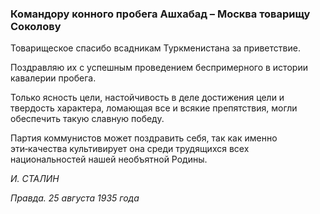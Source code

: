 ### Командору конного пробега Ашхабад – Москва товарищу Соколову

Товарищеское спасибо всадникам Туркменистана за приветствие.

Поздравляю их с успешным проведением беспримерного в истории кавалерии пробега.

Только ясность цели, настойчивость в деле достижения цели и твердость характера, ломающая все и всякие препятствия, могли обеспечить такую славную победу.

Партия коммунистов может поздравить себя, так как именно эти‑качества культивирует она среди трудящихся всех национальностей нашей необъятной Родины.

_И. СТАЛИН_

_Правда. 25 августа 1935 года_